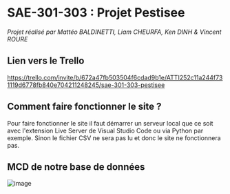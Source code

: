 # SAE-301-303 : Projet Pestisee

*Projet réalisé par Mattéo BALDINETTI, Liam CHEURFA, Ken DINH & Vincent ROURE*

## Lien vers le Trello

https://trello.com/invite/b/672a47fb503504f6cdad9b1e/ATTI252c11a244f731119d6778fb840e704211248245/sae-301-303-pestisee

## Comment faire fonctionner le site ?

Pour faire fonctionner le site il faut démarrer un serveur local que ce soit avec l'extension Live Server de Visual Studio Code ou via Python par exemple.
Sinon le fichier CSV ne sera pas lu et donc le site ne fonctionnera pas.

## MCD de notre base de données

![image](https://github.com/user-attachments/assets/078250ed-e687-4e74-826b-6d642a10b712)

